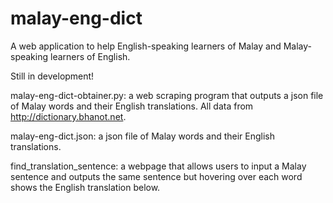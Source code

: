 # malay-eng-dict
A web application to help English-speaking learners of Malay and Malay-speaking learners of English. 

Still in development!

malay-eng-dict-obtainer.py: a web scraping program that outputs a json file of Malay words and their English translations. All data from http://dictionary.bhanot.net.

malay-eng-dict.json: a json file of Malay words and their English translations.

find_translation_sentence: a webpage that allows users to input a Malay sentence and outputs the same sentence but hovering over each word shows the English translation below.
